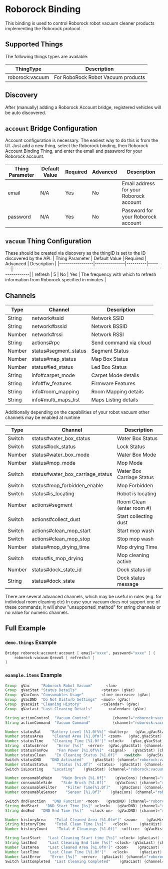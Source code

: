 # Roborock Binding

This binding is used to control Roborock robot vacuum cleaner products implementing the Roborock protocol.

## Supported Things

The following things types are available:

| ThingType        | Description                                                                                                              |
|------------------|--------------------------------------------------------------------------------------------------------------------------|
| roborock:vacuum  | For RoboRock Robot Vacuum products                                                                                       |

## Discovery

After (manually) adding a Roborock Account bridge, registered vehicles will be auto discovered.

## `account` Bridge Configuration

Account configuration is necessary. 
The easiest way to do this is from the UI. 
Just add a new thing, select the Roborock binding, then Roborock Account Binding Thing, and enter the email and password for your Roborock account.

| Thing Parameter | Default Value | Required | Advanced | Description                                                                          |
|-----------------|---------------|----------|----------|--------------------------------------------------------------------------------------|
| email           | N/A           | Yes      | No       | Email address for your Roborock account                                              |
| password        | N/A           | Yes      | No       | Password for your Roborock account                                                   |

## `vacuum` Thing Configuration

These should be created via discovery as the thingID is set to the ID discovered by the API.
| Thing Parameter | Default Value | Required | Advanced | Description                                                                          |
|-----------------|---------------|----------|----------|--------------------------------------------------------------------------------------|
| refresh         | 5             | No       | Yes      | The frequency with which to refresh information from Roborock specified in minutes   |

## Channels

| Type    | Channel                           | Description                |
|---------|-----------------------------------|----------------------------|
| String  | network#ssid                      | Network SSID               |
| String  | network#bssid                     | Network BSSID              |
| Number  | network#rssi                      | Network RSSI               |
| String  | actions#rpc                       | Send command via cloud     |
| Number  | status#segment_status             | Segment Status             |
| Number  | status#map_status                 | Map Box Status             |
| Number  | status#led_status                 | Led Box Status             |
| String  | info#carpet_mode                  | Carpet Mode details        |
| String  | info#fw_features                  | Firmware Features          |
| String  | info#room_mapping                 | Room Mapping details       |
| String  | info#multi_maps_list              | Maps Listing details       |

Additionally depending on the capabilities of your robot vacuum other channels may be enabled at runtime

| Type    | Channel                           | Description                |
|---------|-----------------------------------|----------------------------|
| Switch  | status#water_box_status           | Water Box Status           |
| Switch  | status#lock_status                | Lock Status                |
| Number  | status#water_box_mode             | Water Box Mode             |
| Number  | status#mop_mode                   | Mop Mode                   |
| Switch  | status#water_box_carriage_status  | Water Box Carriage Status  |
| Switch  | status#mop_forbidden_enable       | Mop Forbidden              |
| Switch  | status#is_locating                | Robot is locating          |
| Number  | actions#segment                   | Room Clean  (enter room #) |
| Switch  | actions#collect_dust              | Start collecting dust      |
| Switch  | actions#clean_mop_start           | Start mop wash             |
| Switch  | actions#clean_mop_stop            | Stop mop wash              |
| Number  | status#mop_drying_time            | Mop drying Time            |
| Switch  | status#is_mop_drying              | Mop cleaning active        |
| Number  | status#dock_state_id              | Dock status id             |
| String  | status#dock_state                 | Dock status message        |

There are several advanced channels, which may be useful in rules (e.g. for individual room cleaning etc)
In case your vacuum does not support one of these commands, it will show "unsupported_method" for string channels or no value for numeric channels.

## Full Example

### `demo.things` Example

```java
Bridge roborock:account:account [ email="xxxx", password="xxxx" ] {
    roborock:vacuum:QrevoS [ refresh=5 ]
}
```

### `example.items` Example

```java
Group  gVac     "Roborock Robot Vacuum"      <fan>
Group  gVacStat "Status Details"           <status> (gVac)
Group  gVacCons "Consumables Usage"        <line-increase> (gVac)
Group  gVacDND  "Do Not Disturb Settings"  <moon> (gVac)
Group  gVacHist "Cleaning History"         <calendar> (gVac)
Group  gVacLast "Last Cleaning Details"       <calendar> (gVac)

String actionControl  "Vacuum Control"          {channel="roborock:vacuum:034F0E45:actions#control" }
String actionCommand  "Vacuum Command"          {channel="roborock:vacuum:034F0E45:actions#commands" }

Number statusBat    "Battery Level [%1.0f%%]" <battery>   (gVac,gVacStat) {channel="roborock:vacuum:034F0E45:status#battery" }
Number statusArea    "Cleaned Area [%1.0fm²]" <zoom>   (gVac,gVacStat) {channel="roborock:vacuum:034F0E45:status#clean_area" }
Number statusTime    "Cleaning Time [%1.0f']" <clock>   (gVac,gVacStat) {channel="roborock:vacuum:034F0E45:status#clean_time" }
String  statusError    "Error [%s]"  <error>  (gVac,gVacStat) {channel="roborock:vacuum:034F0E45:status#error_code" }
Number statusFanPow    "Fan Power [%1.0f%%]"  <signal>   (gVacStat) {channel="roborock:vacuum:034F0E45:status#fan_power" }
Number statusClean    "In Cleaning Status [%1.0f]"   <switch>  (gVacStat) {channel="roborock:vacuum:034F0E45:status#in_cleaning" }
Switch statusDND    "DND Activated"    (gVacStat) {channel="roborock:vacuum:034F0E45:status#dnd_enabled" }
Number statusStatus    "Status [%1.0f]"  <status>  (gVacStat) {channel="roborock:vacuum:034F0E45:status#state"}
Switch isLocating    "Locating"    (gVacStat) {channel="roborock:vacuum:034F0E45:status#is_locating" }

Number consumableMain    "Main Brush [%1.0f]"    (gVacCons) {channel="roborock:vacuum:034F0E45:consumables#main_brush_time"}
Number consumableSide    "Side Brush [%1.0f]"    (gVacCons) {channel="roborock:vacuum:034F0E45:consumables#side_brush_time"}
Number consumableFilter    "Filter Time[%1.0f]"    (gVacCons) {channel="roborock:vacuum:034F0E45:consumables#filter_time" }
Number consumableSensor    "Sensor [%1.0f]"    (gVacCons) {channel="roborock:vacuum:034F0E45:consumables#sensor_dirt_time"}

Switch dndFunction   "DND Function" <moon>   (gVacDND) {channel="roborock:vacuum:034F0E45:dnd#dnd_function"}
String dndStart   "DND Start Time [%s]" <clock>   (gVacDND) {channel="roborock:vacuum:034F0E45:dnd#dnd_start"}
String dndEnd   "DND End Time [%s]"   <clock-on>  (gVacDND) {channel="roborock:vacuum:034F0E45:dnd#dnd_end"}

Number historyArea    "Total Cleaned Area [%1.0fm²]" <zoom>    (gVacHist) {channel="roborock:vacuum:034F0E45:history#total_clean_area"}
String historyTime    "Total Clean Time [%s]"   <clock>     (gVacHist) {channel="roborock:vacuum:034F0E45:history#total_clean_time"}
Number historyCount    "Total # Cleanings [%1.0f]"  <office>  (gVacHist) {channel="roborock:vacuum:034F0E45:history#total_clean_count"}

String lastStart   "Last Cleaning Start time [%s]" <clock> (gVacLast) {channel="roborock:vacuum:034F0E45:cleaning#last_clean_start_time"}
String lastEnd     "Last Cleaning End time [%s]" <clock> (gVacLast) {channel="roborock:vacuum:034F0E45:cleaning#last_clean_end_time"}
Number lastArea    "Last Cleaned Area [%1.0fm²]" <zoom>    (gVacLast) {channel="roborock:vacuum:034F0E45:cleaning#last_clean_area"}
Number lastTime    "Last Clean Time [%1.0f']"   <clock>     (gVacLast) {channel="roborock:vacuum:034F0E45:cleaning#last_clean_duration"}
Number lastError    "Error [%s]"  <error>  (gVacLast) {channel="roborock:vacuum:034F0E45:cleaning#last_clean_error" }
Switch lastCompleted  "Last Cleaning Completed"    (gVacLast) {channel="roborock:vacuum:034F0E45:cleaning#last_clean_finish" }
```
